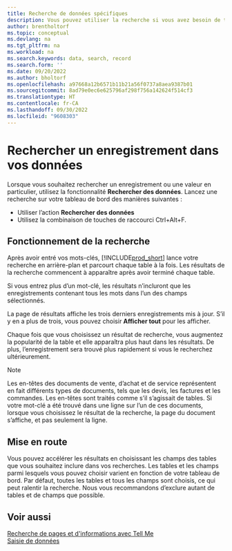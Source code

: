 ```yaml
---
title: Recherche de données spécifiques
description: Vous pouvez utiliser la recherche si vous avez besoin de trouver un enregistrement spécifique.
author: brentholtorf
ms.topic: conceptual
ms.devlang: na
ms.tgt_pltfrm: na
ms.workload: na
ms.search.keywords: data, search, record
ms.search.form: ''
ms.date: 09/20/2022
ms.author: bholtorf
ms.openlocfilehash: a97668a12b6571b11b21a56f0737a8aea9387b01
ms.sourcegitcommit: 8ad79e0ec6e625796af298f756a142624f514cf3
ms.translationtype: HT
ms.contentlocale: fr-CA
ms.lasthandoff: 09/30/2022
ms.locfileid: "9608303"
---
```

# <a name="search-for-a-record-in-your-data"></a>Rechercher un enregistrement dans vos données

Lorsque vous souhaitez rechercher un enregistrement ou une valeur en particulier, utilisez la fonctionnalité **Rechercher des données**. Lancez une recherche sur votre tableau de bord des manières suivantes :

* Utiliser l’action **Rechercher des données**
* Utilisez la combinaison de touches de raccourci Ctrl+Alt+F.

## <a name="how-search-works"></a>Fonctionnement de la recherche

Après avoir entré vos mots-clés, [!INCLUDE[prod_short](includes/prod_short.md)] lance votre recherche en arrière-plan et parcourt chaque table à la fois. Les résultats de la recherche commencent à apparaître après avoir terminé chaque table. 

Si vous entrez plus d’un mot-clé, les résultats n’incluront que les enregistrements contenant tous les mots dans l’un des champs sélectionnés.

La page de résultats affiche les trois derniers enregistrements mis à jour. S’il y en a plus de trois, vous pouvez choisir **Afficher tout** pour les afficher.

Chaque fois que vous choisissez un résultat de recherche, vous augmentez la popularité de la table et elle apparaîtra plus haut dans les résultats. De plus, l’enregistrement sera trouvé plus rapidement si vous le recherchez ultérieurement.

> [!NOTE]
> Les en-têtes des documents de vente, d’achat et de service représentent en fait différents types de documents, tels que les devis, les factures et les commandes. Les en-têtes sont traités comme s’il s’agissait de tables. Si votre mot-clé a été trouvé dans une ligne sur l’un de ces documents, lorsque vous choisissez le résultat de la recherche, la page du document s’affiche, et pas seulement la ligne.

## <a name="getting-started"></a>Mise en route

Vous pouvez accélérer les résultats en choisissant les champs des tables que vous souhaitez inclure dans vos recherches. Les tables et les champs parmi lesquels vous pouvez choisir varient en fonction de votre tableau de bord. Par défaut, toutes les tables et tous les champs sont choisis, ce qui peut ralentir la recherche. Nous vous recommandons d’exclure autant de tables et de champs que possible.

## <a name="see-also"></a>Voir aussi

[Recherche de pages et d'informations avec Tell Me](ui-search.md)  
[Saisie de données](ui-enter-data.md)  
